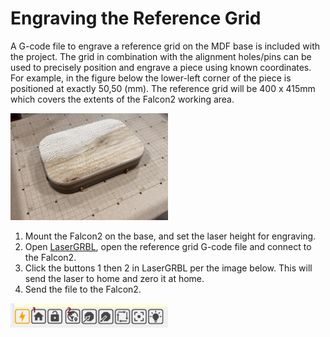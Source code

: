 # Engraving the Reference Grid

A G-code file to engrave a reference grid on the MDF base is included with the project.  The grid in combination with the alignment holes/pins can be used to precisely position and engrave a piece using known coordinates.  For example, in the figure below the lower-left corner of the piece is positioned at exactly 50,50 (mm).  The reference grid will be 400 x 415mm which covers the extents of the Falcon2 working area.

<img src="images/alignment_pins.png" alt="Alignment pins." width="50%" />

1. Mount the Falcon2 on the base, and set the laser height for engraving.
2. Open [LaserGRBL](https://lasergrbl.com/), open the reference grid G-code file and connect to the Falcon2.
3. Click the buttons 1 then 2 in LaserGRBL per the image below.  This will send the laser to home and zero it at home.
4. Send the file to the Falcon2.

<img src="images/lasergrbl_steps.png" alt="LaserGRBL steps." width="50%" />


